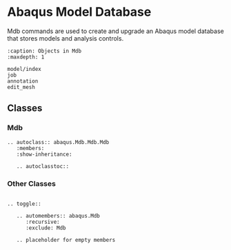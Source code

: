 # Abaqus Model Database

Mdb commands are used to create and upgrade an Abaqus model database that stores models and analysis controls.

```{toctree}
:caption: Objects in Mdb
:maxdepth: 1

model/index
job
annotation
edit_mesh
```

## Classes

### Mdb

```{eval-rst}
.. autoclass:: abaqus.Mdb.Mdb.Mdb
   :members:
   :show-inheritance:

   .. autoclasstoc::
```

### Other Classes

```{eval-rst}

.. toggle::

   .. automembers:: abaqus.Mdb
      :recursive:
      :exclude: Mdb

   .. placeholder for empty members
```
